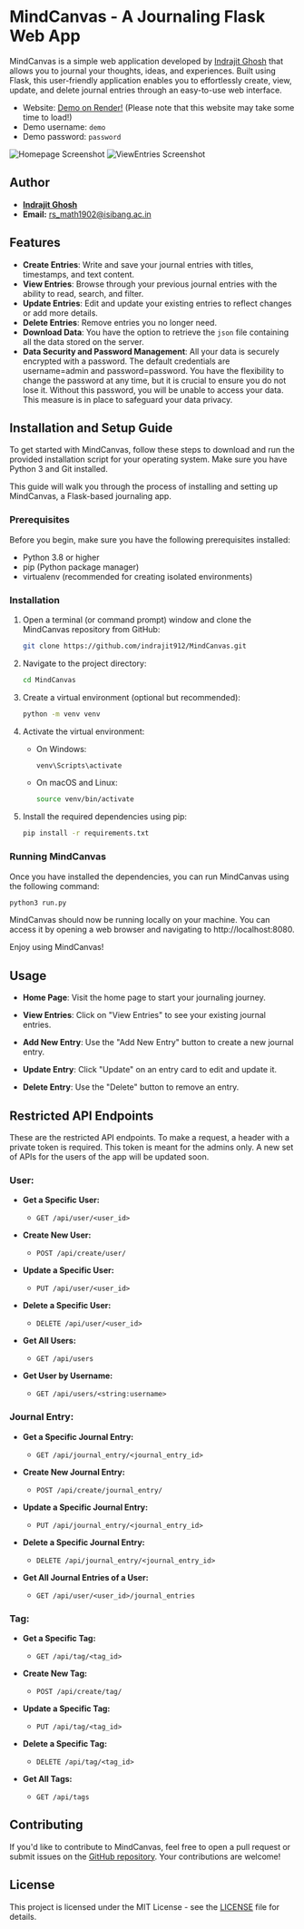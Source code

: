 # MindCanvas - A Journaling Flask Web App

MindCanvas is a simple web application developed by [Indrajit Ghosh](https://github.com/indrajit912) that allows you to journal your thoughts, ideas, and experiences. Built using Flask, this user-friendly application enables you to effortlessly create, view, update, and delete journal entries through an easy-to-use web interface.

- Website: [Demo on Render!](https://demo-mindcanvas.onrender.com) (Please note that this website may take some time to load!)
- Demo username: `demo`
- Demo password: `password`

![Homepage Screenshot](/app/static/images/homepage.png)
![ViewEntries Screenshot](/app/static/images/view_entries.png)

## Author

- **[Indrajit Ghosh](https://github.com/indrajit912)**
- **Email:** rs_math1902@isibang.ac.in

## Features

- **Create Entries**: Write and save your journal entries with titles, timestamps, and text content.
- **View Entries**: Browse through your previous journal entries with the ability to read, search, and filter.
- **Update Entries**: Edit and update your existing entries to reflect changes or add more details.
- **Delete Entries**: Remove entries you no longer need.
- **Download Data**: You have the option to retrieve the `json` file containing all the data stored on the server.
- **Data Security and Password Management**: All your data is securely encrypted with a password. The default credentials are username=admin and password=password. You have the flexibility to change the password at any time, but it is crucial to ensure you do not lose it. Without this password, you will be unable to access your data. This measure is in place to safeguard your data privacy. 

## Installation and Setup Guide

To get started with MindCanvas, follow these steps to download and run the provided installation script for your operating system. Make sure you have Python 3 and Git installed.

This guide will walk you through the process of installing and setting up MindCanvas, a Flask-based journaling app.

### Prerequisites

Before you begin, make sure you have the following prerequisites installed:

- Python 3.8 or higher
- pip (Python package manager)
- virtualenv (recommended for creating isolated environments)

### Installation

1. Open a terminal (or command prompt) window and clone the MindCanvas repository from GitHub:

   ```bash
   git clone https://github.com/indrajit912/MindCanvas.git
   ```

2. Navigate to the project directory:
    ```bash
    cd MindCanvas
    ```

3. Create a virtual environment (optional but recommended):
    ```bash
    python -m venv venv
    ```
4. Activate the virtual environment:
    - On Windows:
        ```bash
        venv\Scripts\activate
        ```
    - On macOS and Linux:
        ```bash
        source venv/bin/activate
        ```
5. Install the required dependencies using pip:
    ```bash
    pip install -r requirements.txt
    ```

### Running MindCanvas
Once you have installed the dependencies, you can run MindCanvas using the following command:
```bash
python3 run.py
```
MindCanvas should now be running locally on your machine. You can access it by opening a web browser and navigating to http://localhost:8080.

Enjoy using MindCanvas!


## Usage

- **Home Page**: Visit the home page to start your journaling journey.

- **View Entries**: Click on "View Entries" to see your existing journal entries.

- **Add New Entry**: Use the "Add New Entry" button to create a new journal entry.

- **Update Entry**: Click "Update" on an entry card to edit and update it.

- **Delete Entry**: Use the "Delete" button to remove an entry.

## Restricted API Endpoints

These are the restricted API endpoints. To make a request, a header with a private token is required. This token is meant for the admins only. A new set of APIs for the users of the app will be updated soon.


### User:

- **Get a Specific User:**
  - `GET /api/user/<user_id>`

- **Create New User:**
  - `POST /api/create/user/`

- **Update a Specific User:**
  - `PUT /api/user/<user_id>`

- **Delete a Specific User:**
  - `DELETE /api/user/<user_id>`

- **Get All Users:**
  - `GET /api/users`

- **Get User by Username:**
  - `GET /api/users/<string:username>`

### Journal Entry:

- **Get a Specific Journal Entry:**
  - `GET /api/journal_entry/<journal_entry_id>`

- **Create New Journal Entry:**
  - `POST /api/create/journal_entry/`

- **Update a Specific Journal Entry:**
  - `PUT /api/journal_entry/<journal_entry_id>`

- **Delete a Specific Journal Entry:**
  - `DELETE /api/journal_entry/<journal_entry_id>`

- **Get All Journal Entries of a User:**
  - `GET /api/user/<user_id>/journal_entries`

### Tag:

- **Get a Specific Tag:**
  - `GET /api/tag/<tag_id>`

- **Create New Tag:**
  - `POST /api/create/tag/`

- **Update a Specific Tag:**
  - `PUT /api/tag/<tag_id>`

- **Delete a Specific Tag:**
  - `DELETE /api/tag/<tag_id>`

- **Get All Tags:**
  - `GET /api/tags`



## Contributing

If you'd like to contribute to MindCanvas, feel free to open a pull request or submit issues on the [GitHub repository](https://github.com/indrajit912/MindCanvas). Your contributions are welcome!

## License

This project is licensed under the MIT License - see the [LICENSE](LICENSE) file for details.